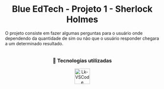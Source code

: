<h1 align="center"> Blue EdTech - Projeto 1 - Sherlock Holmes </h1>

 O projeto consiste em fazer algumas perguntas para o usuário onde dependendo da quantidade de sim ou não que o usuário responder chegara a um determinado resultado.

<img alingn="center" alt="" height="" width="" src="./public/img/Imagem_Demonstracao.png"/>

<h3 align="center"> 🚀 Tecnologias utilizadas </h3>

<div align="center"> <img alt="Lk-VSCode" height="50" width="50" src="https://cdn.jsdelivr.net/gh/devicons/devicon/icons/nodejs/nodejs-original.svg" /> </div>
 

 
